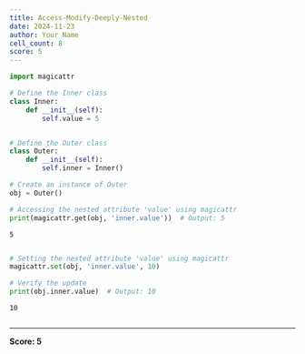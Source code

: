```yaml
---
title: Access-Modify-Deeply-Nested
date: 2024-11-23
author: Your Name
cell_count: 8
score: 5
---
```


```python
import magicattr

```


```python
# Define the Inner class
class Inner:
    def __init__(self):
        self.value = 5

```


```python

# Define the Outer class
class Outer:
    def __init__(self):
        self.inner = Inner()

```


```python
# Create an instance of Outer
obj = Outer()

```


```python
# Accessing the nested attribute 'value' using magicattr
print(magicattr.get(obj, 'inner.value'))  # Output: 5
```

    5



```python

# Setting the nested attribute 'value' using magicattr
magicattr.set(obj, 'inner.value', 10)

```


```python
# Verify the update
print(obj.inner.value)  # Output: 10
```

    10



```python

```


---
**Score: 5**
